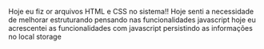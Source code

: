 Hoje eu fiz or arquivos HTML e CSS no sistema!!
Hoje senti a necessidade de melhorar estruturando pensando nas funcionalidades javascript
hoje eu acrescentei as funcionalidades com javascript persistindo as informações no local storage
